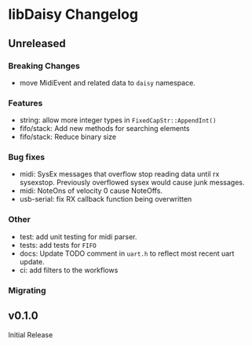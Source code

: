 # libDaisy Changelog

## Unreleased

### Breaking Changes

* move MidiEvent and related data to `daisy` namespace.

### Features
 
* string: allow more integer types in `FixedCapStr::AppendInt()`
* fifo/stack: Add new methods for searching elements
* fifo/stack: Reduce binary size

### Bug fixes

* midi: SysEx messages that overflow stop reading data until rx sysexstop. Previously overflowed sysex would cause junk messages.
* midi: NoteOns of velocity 0 cause NoteOffs.
* usb-serial: fix RX callback function being overwritten

### Other

* test: add unit testing for midi parser.  
* tests: add tests for `FIFO`
* docs: Update TODO comment in `uart.h` to reflect most recent uart update.
* ci: add filters to the workflows

### Migrating

## v0.1.0

Initial Release


